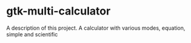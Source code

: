 # gtk-multi-calculator

A description of this project.
A calculator with various modes, equation, simple and scientific
